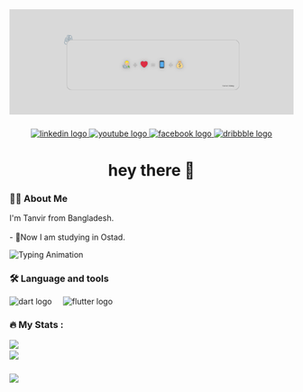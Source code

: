 <!-- Cover Image -->
<div align="center">
<img src="/cover.png" alt="image">
</div> 

###
<!--social link -->
<div align="center">
  <a href="https://www.linkedin.com/in/ikramulhasantanvir/" target="_blank">
    <img src="https://img.shields.io/static/v1?message=LinkedIn&logo=linkedin&label=&color=0077B5&logoColor=white&labelColor=&style=for-the-badge" height="25" alt="linkedin logo"  />
  </a>
  <a href="https://www.youtube.com/@multiState-cs" target="_blank">
    <img src="https://img.shields.io/static/v1?message=Youtube&logo=youtube&label=&color=FF0000&logoColor=white&labelColor=&style=for-the-badge" height="25" alt="youtube logo"  />
  </a>
  <a href="https://www.facebook.com/ikramulhasantanvir/" target="_blank">
    <img src="https://img.shields.io/static/v1?message=Facebook&logo=facebook&label=&color=1877F2&logoColor=white&labelColor=&style=for-the-badge" height="25" alt="facebook logo"  />
  </a>
  <a href="https://dribbble.com/ikramulhasantanvir" target="_blank">
    <img src="https://img.shields.io/static/v1?message=Dribbble&logo=dribbble&label=&color=EA4C89&logoColor=white&labelColor=&style=for-the-badge" height="25" alt="dribbble logo"  />
  </a>
</div>

###
<!-- hey there -->
<h1 align="center">hey there 👋</h1>

###
<!-- About Me -->
<h3 align="left">👩‍💻  About Me</h3>

<p align="left">I'm Tanvir from Bangladesh.<br><br>- 🔭Now I am studying in Ostad.<br></p>
<!-- animation-taxt -->
<p align="left">
  <img src="https://readme-typing-svg.demolab.com?font=Fira+Code&pause=1000&width=435&lines=🌱 I’m currently learning Flutter." alt="Typing Animation">
</p>

###
<!-- Language and tools -->
<h3 align="left">🛠 Language and tools</h3>

<div align="left">
  <img src="https://cdn.jsdelivr.net/gh/devicons/devicon/icons/dart/dart-plain-wordmark.svg" height="40" alt="dart logo"  />
  <img width="12" />
  <img src="https://cdn.jsdelivr.net/gh/devicons/devicon/icons/flutter/flutter-original.svg" height="40" alt="flutter logo"  />
</div>

###
<!-- GitHub Status -->
<h3 align="left">🔥   My Stats :</h3>

 ![](https://github-readme-stats.vercel.app/api?username=ikramulhasantanvir&theme=dark&hide_border=true&include_all_commits=false&count_private=false)<br/>
![](https://github-readme-stats.vercel.app/api/top-langs/?username=ikramulhasantanvir&theme=dark&hide_border=true&include_all_commits=false&count_private=false&layout=compact)

###
<!-- profile_views -->
[![](https://visitcount.itsvg.in/api?id=ikramulhasantanvir&icon=0&color=0)](https://visitcount.itsvg.in)
